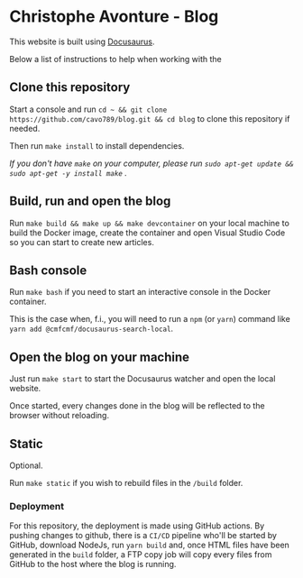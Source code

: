 # Christophe Avonture - Blog

This website is built using [Docusaurus](https://docusaurus.io/).

Below a list of instructions to help when working with the

## Clone this repository

Start a console and run `cd ~ && git clone https://github.com/cavo789/blog.git && cd blog` to clone this repository if needed.

Then run `make install` to install dependencies.

*If you don't have `make` on your computer, please run  `sudo apt-get update && sudo apt-get -y install make` .*

## Build, run and open the blog

Run `make build && make up && make devcontainer` on your local machine to build the Docker image, create the container and open Visual Studio Code so you can start to create new articles.

## Bash console

Run `make bash` if you need to start an interactive console in the Docker container.

This is the case when, f.i., you will need to run a `npm` (or `yarn`) command like `yarn add @cmfcmf/docusaurus-search-local`.

## Open the blog on your machine

Just run `make start` to start the Docusaurus watcher and open the local website.

Once started, every changes done in the blog will be reflected to the browser without reloading.

## Static

Optional.

Run `make static` if you wish to rebuild files in the `/build` folder.

### Deployment

For this repository, the deployment is made using GitHub actions. By pushing changes to github, there is a `CI/CD` pipeline who'll be started by GitHub, download NodeJs, run `yarn build` and, once HTML files have been generated in the `build` folder, a FTP copy job will copy every files from GitHub to the host where the blog is running.
